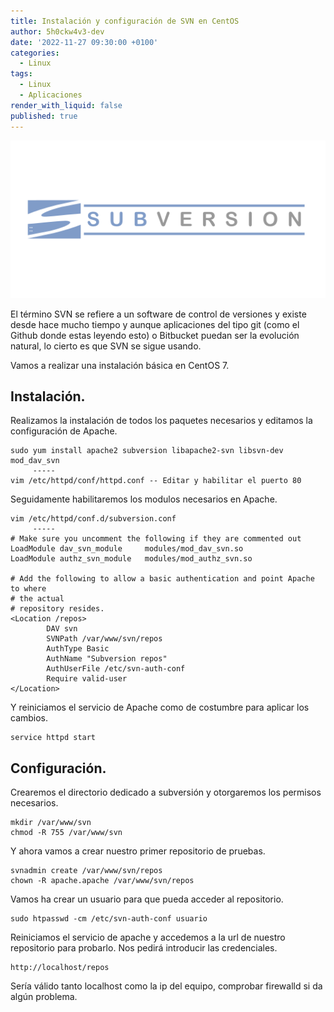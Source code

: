 ```yaml
---
title: Instalación y configuración de SVN en CentOS 
author: 5h0ckw4v3-dev
date: '2022-11-27 09:30:00 +0100'
categories:
  - Linux
tags:
  - Linux
  - Aplicaciones
render_with_liquid: false
published: true
---
```

![SVN](/assets/img/common/svn.png)

El término SVN se refiere a un software de control de versiones y existe desde hace mucho tiempo y aunque aplicaciones del tipo git (como el Github donde estas leyendo esto) o Bitbucket puedan ser la evolución natural, lo cierto es que SVN se sigue usando.

Vamos a realizar una instalación básica en CentOS 7.

## Instalación.
Realizamos la instalación de todos los paquetes necesarios y editamos la configuración de Apache.

```plaintext
sudo yum install apache2 subversion libapache2-svn libsvn-dev mod_dav_svn
	 -----
vim /etc/httpd/conf/httpd.conf -- Editar y habilitar el puerto 80
```

Seguidamente habilitaremos los modulos necesarios en Apache.

```plaintext
vim /etc/httpd/conf.d/subversion.conf
     -----
# Make sure you uncomment the following if they are commented out
LoadModule dav_svn_module     modules/mod_dav_svn.so
LoadModule authz_svn_module   modules/mod_authz_svn.so

# Add the following to allow a basic authentication and point Apache to where
# the actual
# repository resides.
<Location /repos>
        DAV svn
        SVNPath /var/www/svn/repos
        AuthType Basic
        AuthName "Subversion repos"
        AuthUserFile /etc/svn-auth-conf
        Require valid-user
</Location>
```
Y reiniciamos el servicio de Apache como de costumbre para aplicar los cambios.

```plaintext
service httpd start
```

## Configuración.
Crearemos el directorio dedicado a subversión y otorgaremos los permisos necesarios.

```plaintext
mkdir /var/www/svn
chmod -R 755 /var/www/svn
```
Y ahora vamos a crear nuestro primer repositorio de pruebas.

```plaintext
svnadmin create /var/www/svn/repos
chown -R apache.apache /var/www/svn/repos
```

Vamos ha crear un usuario para que pueda acceder al repositorio.

```plaintext
sudo htpasswd -cm /etc/svn-auth-conf usuario
```

Reiniciamos el servicio de apache y accedemos a la url de nuestro repositorio para probarlo. Nos pedirá introducir las credenciales.

```plaintext
http://localhost/repos
```
Sería válido tanto localhost como la ip del equipo, comprobar firewalld si da algún problema.
